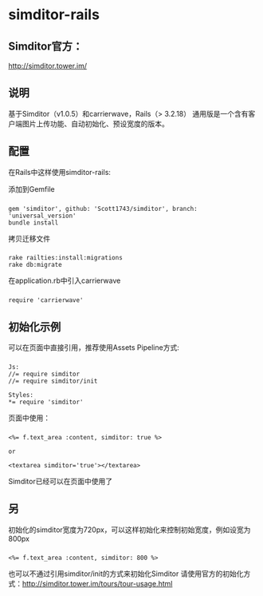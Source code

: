 simditor-rails
===========================



Simditor官方：
----------------------------------
http://simditor.tower.im/


说明
---------------------------------

基于Simditor（v1.0.5）和carrierwave，Rails（> 3.2.18）
通用版是一个含有客户端图片上传功能、自动初始化、预设宽度的版本。

## 配置

在Rails中这样使用simditor-rails:

添加到Gemfile

### 
    gem 'simditor', github: 'Scott1743/simditor', branch: 'universal_version'
    bundle install

拷贝迁移文件

###
    rake railties:install:migrations
    rake db:migrate
  
在application.rb中引入carrierwave

###
    require 'carrierwave'



## 初始化示例

可以在页面中直接引用，推荐使用Assets Pipeline方式:

###
    Js:
    //= require simditor
    //= require simditor/init

    Styles:
    *= require 'simditor'

页面中使用：

###
    <%= f.text_area :content, simditor: true %>
 
    or
  
    <textarea simditor='true'></textarea>
  

Simditor已经可以在页面中使用了

## 另

初始化的simditor宽度为720px，可以这样初始化来控制初始宽度，例如设宽为800px

###  
    <%= f.text_area :content, simditor: 800 %>
  
也可以不通过引用simditor/init的方式来初始化Simditor
请使用官方的初始化方式：http://simditor.tower.im/tours/tour-usage.html
   
   
  


